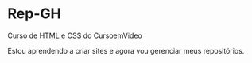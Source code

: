 # Rep-GH
 Curso de HTML e CSS do CursoemVideo

 Estou aprendendo a criar sites e agora vou gerenciar meus repositórios.
